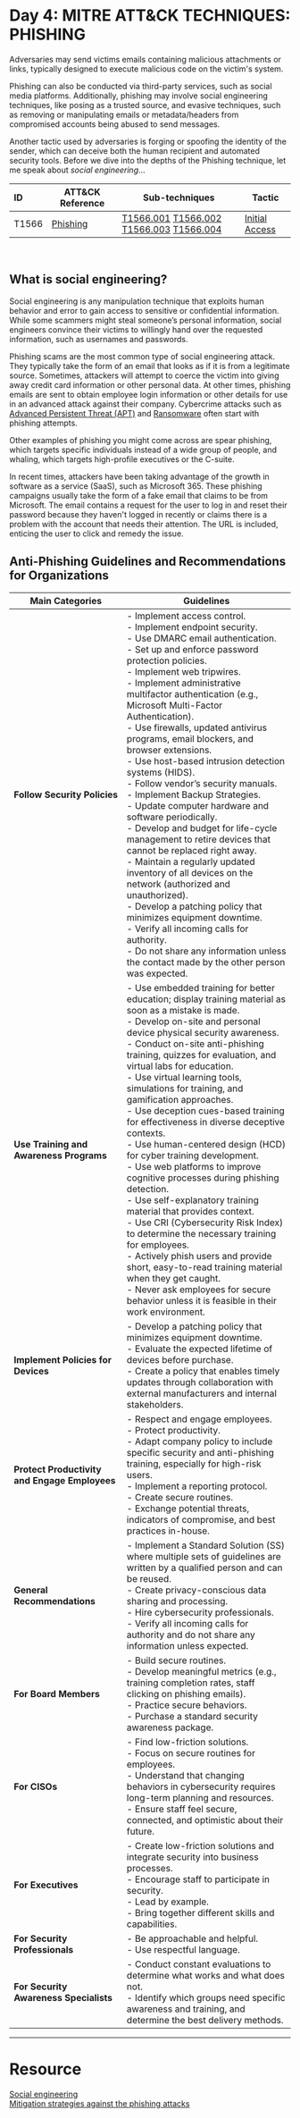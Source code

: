 # Day 4: MITRE ATT&CK TECHNIQUES: **PHISHING** 
Adversaries may send victims emails containing malicious attachments or links, typically designed to execute malicious code on the victim's system. 

Phishing can also be conducted via third-party services, such as social media platforms. Additionally, phishing may involve social engineering techniques, like posing as a trusted source, and evasive techniques, such as removing or manipulating emails or metadata/headers from compromised accounts being abused to send messages. 

Another tactic used by adversaries is forging or spoofing the identity of the sender, which can deceive both the human recipient and automated security tools. Before we dive into the depths of the Phishing technique, let me speak about *social engineering*...


| ID | ATT&CK Reference| Sub-techniques | Tactic | 
| :------------- | ------------- | ------------- | ------------- |
| T1566  |[Phishing](https://attack.mitre.org/versions/v15/techniques/T1566/)  | [T1566.001](https://attack.mitre.org/versions/v15/techniques/T1566/001/) [T1566.002](https://attack.mitre.org/versions/v15/techniques/T1566/002/) [T1566.003](https://attack.mitre.org/versions/v15/techniques/T1566/003/) [T1566.004](https://attack.mitre.org/versions/v15/techniques/T1566/004/)| [Initial Access](https://attack.mitre.org/versions/v15/tactics/TA0001/) |


<br>

## What is social engineering?
Social engineering is any manipulation technique that exploits human behavior and error to gain access to sensitive or confidential information. While some scammers might steal someone’s personal information, social engineers convince their victims to willingly hand over the requested information, such as usernames and passwords.

Phishing scams are the most common type of social engineering attack. They typically take the form of an email that looks as if it is from a legitimate source. Sometimes, attackers will attempt to coerce the victim into giving away credit card information or other personal data. At other times, phishing emails are sent to obtain employee login information or other details for use in an advanced attack against their company. Cybercrime attacks such as [Advanced Persistent Threat (APT)](https://www.cisco.com/c/en/us/products/security/advanced-persistent-threat.html) and [Ransomware](https://www.cisco.com/site/us/en/learn/topics/security/what-is-ransomware.html#tabs-35d568e0ff-item-194f491212-tab) often start with phishing attempts.

Other examples of phishing you might come across are spear phishing, which targets specific individuals instead of a wide group of people, and whaling, which targets high-profile executives or the C-suite.

In recent times, attackers have been taking advantage of the growth in software as a service (SaaS), such as Microsoft 365. These phishing campaigns usually take the form of a fake email that claims to be from Microsoft. The email contains a request for the user to log in and reset their password because they haven't logged in recently or claims there is a problem with the account that needs their attention. The URL is included, enticing the user to click and remedy the issue.



## Anti-Phishing Guidelines and Recommendations for Organizations

| **Main Categories**                  | **Guidelines**                                                                                                                                                                                                                                                                                                                                                                                                                                                   |
|--------------------------------------|------------------------------------------------------------------------------------------------------------------------------------------------------------------------------------------------------------------------------------------------------------------------------------------------------------------------------------------------------------------------------------------------------------------------------------------------------------------|
| **Follow Security Policies**         | - Implement access control.<br>- Implement endpoint security.<br>- Use DMARC email authentication.<br>- Set up and enforce password protection policies.<br>- Implement web tripwires.<br>- Implement administrative multifactor authentication (e.g., Microsoft Multi-Factor Authentication).<br>- Use firewalls, updated antivirus programs, email blockers, and browser extensions.<br>- Use host-based intrusion detection systems (HIDS).<br>- Follow vendor’s security manuals.<br>- Implement Backup Strategies.<br>- Update computer hardware and software periodically.<br>- Develop and budget for life-cycle management to retire devices that cannot be replaced right away.<br>- Maintain a regularly updated inventory of all devices on the network (authorized and unauthorized).<br>- Develop a patching policy that minimizes equipment downtime.<br>- Verify all incoming calls for authority.<br>- Do not share any information unless the contact made by the other person was expected. |
| **Use Training and Awareness Programs** | - Use embedded training for better education; display training material as soon as a mistake is made.<br>- Develop on-site and personal device physical security awareness.<br>- Conduct on-site anti-phishing training, quizzes for evaluation, and virtual labs for education.<br>- Use virtual learning tools, simulations for training, and gamification approaches.<br>- Use deception cues-based training for effectiveness in diverse deceptive contexts.<br>- Use human-centered design (HCD) for cyber training development.<br>- Use web platforms to improve cognitive processes during phishing detection.<br>- Use self-explanatory training material that provides context.<br>- Use CRI (Cybersecurity Risk Index) to determine the necessary training for employees.<br>- Actively phish users and provide short, easy-to-read training material when they get caught.<br>- Never ask employees for secure behavior unless it is feasible in their work environment. |
| **Implement Policies for Devices**   | - Develop a patching policy that minimizes equipment downtime.<br>- Evaluate the expected lifetime of devices before purchase.<br>- Create a policy that enables timely updates through collaboration with external manufacturers and internal stakeholders.                                                                                                                                                                                                                                                     |
| **Protect Productivity and Engage Employees** | - Respect and engage employees.<br>- Protect productivity.<br>- Adapt company policy to include specific security and anti-phishing training, especially for high-risk users.<br>- Implement a reporting protocol.<br>- Create secure routines.<br>- Exchange potential threats, indicators of compromise, and best practices in-house.                                                                                                                                                                                                 |
| **General Recommendations**          | - Implement a Standard Solution (SS) where multiple sets of guidelines are written by a qualified person and can be reused.<br>- Create privacy-conscious data sharing and processing.<br>- Hire cybersecurity professionals.<br>- Verify all incoming calls for authority and do not share any information unless expected.                                                                                                                                                                                                                |
| **For Board Members**                | - Build secure routines.<br>- Develop meaningful metrics (e.g., training completion rates, staff clicking on phishing emails).<br>- Practice secure behaviors.<br>- Purchase a standard security awareness package.                                                                                                                                                                                                                                                                                         |
| **For CISOs**                        | - Find low-friction solutions.<br>- Focus on secure routines for employees.<br>- Understand that changing behaviors in cybersecurity requires long-term planning and resources.<br>- Ensure staff feel secure, connected, and optimistic about their future.                                                                                                                                                                                                                                             |
| **For Executives**                   | - Create low-friction solutions and integrate security into business processes.<br>- Encourage staff to participate in security.<br>- Lead by example.<br>- Bring together different skills and capabilities.                                                                                                                                                                                                                                                                                              |
| **For Security Professionals**       | - Be approachable and helpful.<br>- Use respectful language.                                                                                                                                                                                                                                                                                                                                                                                                                                           |
| **For Security Awareness Specialists**| - Conduct constant evaluations to determine what works and what does not.<br>- Identify which groups need specific awareness and training, and determine the best delivery methods.                                                                                                                                                                                                                                                                                                                       |
---

# Resource
[Social engineering](https://www.microsoft.com/en-us/microsoft-365-life-hacks/privacy-and-safety/what-is-social-engineering?msockid=19dba958fccb6dd6182dbd54fd836cb6) <br>
[Mitigation strategies against the phishing attacks](https://www.sciencedirect.com/science/article/pii/S0167404823002973) <br>
